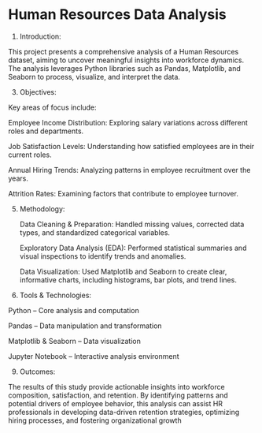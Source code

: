 # Human Resources Data Analysis
1. Introduction:
   
This project presents a comprehensive analysis of a Human Resources dataset, aiming to uncover meaningful insights into workforce dynamics. The analysis leverages Python libraries such as Pandas, Matplotlib, and Seaborn to process, visualize, and interpret the data.

3. Objectives:
   
Key areas of focus include:

Employee Income Distribution: Exploring salary variations across different roles and departments.

Job Satisfaction Levels: Understanding how satisfied employees are in their current roles.

Annual Hiring Trends: Analyzing patterns in employee recruitment over the years.

Attrition Rates: Examining factors that contribute to employee turnover.

5. Methodology:
   
    Data Cleaning & Preparation: Handled missing values, corrected data types, and standardized categorical variables.
   
    Exploratory Data Analysis (EDA): Performed statistical summaries and visual inspections to identify trends and anomalies.
   
    Data Visualization: Used Matplotlib and Seaborn to create clear, informative charts, including histograms, bar plots, and trend lines.

7. Tools & Technologies:
   
Python – Core analysis and computation

Pandas – Data manipulation and transformation

Matplotlib & Seaborn – Data visualization

Jupyter Notebook – Interactive analysis environment

9. Outcomes:
    
The results of this study provide actionable insights into workforce composition, satisfaction, and retention. By identifying patterns and potential drivers of employee behavior, this analysis can assist HR professionals in developing data-driven retention strategies, optimizing hiring processes, and fostering organizational growth
